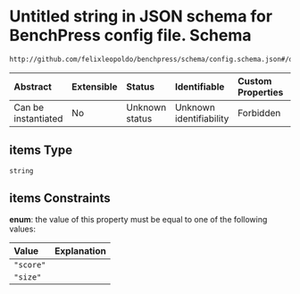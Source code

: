 # Untitled string in JSON schema for BenchPress config file. Schema

```txt
http://github.com/felixleopoldo/benchpress/schema/config.schema.json#/definitions/mcmc_traj_plots/items/properties/functional/anyOf/1/items
```



| Abstract            | Extensible | Status         | Identifiable            | Custom Properties | Additional Properties | Access Restrictions | Defined In                                                       |
| :------------------ | :--------- | :------------- | :---------------------- | :---------------- | :-------------------- | :------------------ | :--------------------------------------------------------------- |
| Can be instantiated | No         | Unknown status | Unknown identifiability | Forbidden         | Allowed               | none                | [config.schema.json*](config.schema.json "open original schema") |

## items Type

`string`

## items Constraints

**enum**: the value of this property must be equal to one of the following values:

| Value     | Explanation |
| :-------- | :---------- |
| `"score"` |             |
| `"size"`  |             |
